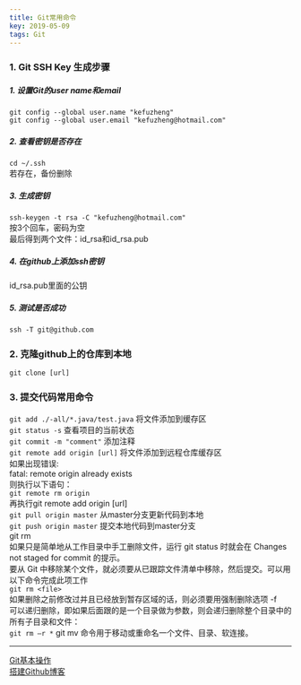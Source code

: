 ```yaml
---
title: Git常用命令
key: 2019-05-09
tags: Git
---
```


### 1. Git SSH Key 生成步骤
##### 1. 设置Git的user name和email
`git config --global user.name "kefuzheng" `  
`git config --global user.email "kefuzheng@hotmail.com" `  
##### 2. 查看密钥是否存在
`cd ~/.ssh`  
若存在，备份删除
##### 3. 生成密钥
`ssh-keygen -t rsa -C "kefuzheng@hotmail.com"`  
按3个回车，密码为空  
最后得到两个文件：id_rsa和id_rsa.pub
##### 4. 在github上添加ssh密钥
id_rsa.pub里面的公钥
##### 5. 测试是否成功
`ssh -T git@github.com`

### 2. 克隆github上的仓库到本地
`git clone [url]`

### 3. 提交代码常用命令
`git add ./-all/*.java/test.java` 将文件添加到缓存区  
`git status -s` 查看项目的当前状态  
`git commit -m "comment"` 添加注释  
`git remote add origin [url]` 将文件添加到远程仓库缓存区  
如果出现错误:  
fatal: remote origin already exists  
则执行以下语句：  
`git remote rm origin`  
再执行git remote add origin [url]  
`git pull origin master`  从master分支更新代码到本地  
`git push origin master`  提交本地代码到master分支  
git rm  
如果只是简单地从工作目录中手工删除文件，运行 git status 时就会在 Changes not staged for commit 的提示。  
要从 Git 中移除某个文件，就必须要从已跟踪文件清单中移除，然后提交。可以用以下命令完成此项工作  
`git rm <file>`  
如果删除之前修改过并且已经放到暂存区域的话，则必须要用强制删除选项 -f  
可以递归删除，即如果后面跟的是一个目录做为参数，则会递归删除整个目录中的所有子目录和文件：  
`git rm –r *` 
git mv 命令用于移动或重命名一个文件、目录、软连接。

----

[Git基本操作](http://www.runoob.com/git/git-basic-operations.html)  
[搭建Github博客](https://blog.csdn.net/u012168038/article/details/77715439)
